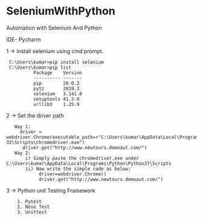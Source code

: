 # SeleniumWithPython
Automation with Selenium And Python

IDE- Pycharm

1 -> Install selenium using cmd prompt.

     C:\Users\kumar>pip install selenium
     C:\Users\kumar>pip list
              Package    Version
              ---------- -------
              pip        20.0.2
              pytz       2019.3
              selenium   3.141.0
              setuptools 41.2.0
              urllib3    1.25.9
              
 2 -> Set the driver path
 
       Way 1:
         driver = webdriver.Chrome(executable_path=r"C:\Users\kumar\AppData\Local\Programs\Python\Python38-32\Scripts\chromedriver.exe")
          driver.get("http://www.newtours.demoaut.com/")
       Way 2: 
           i) Simply paste the chromedriver.exe under C:\Users\kumar\AppData\Local\Programs\Python\Python37\Scripts
           ii) Now write the simple code as below:
                driver=webdriver.Chrome()
                driver.get("http://www.newtours.demoaut.com/")
  
  3 -> Python unit Testing Framework
      
        1. Pytest
        2. Nose Test
        3. Unittest
